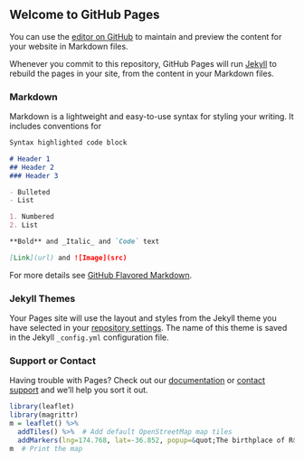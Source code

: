 ## Welcome to GitHub Pages

You can use the [editor on GitHub](https://github.com/DanteSB/DanteSB.github.io/edit/master/index.md) to maintain and preview the content for your website in Markdown files.

Whenever you commit to this repository, GitHub Pages will run [Jekyll](https://jekyllrb.com/) to rebuild the pages in your site, from the content in your Markdown files.

### Markdown

Markdown is a lightweight and easy-to-use syntax for styling your writing. It includes conventions for

```markdown
Syntax highlighted code block

# Header 1
## Header 2
### Header 3

- Bulleted
- List

1. Numbered
2. List

**Bold** and _Italic_ and `Code` text

[Link](url) and ![Image](src)
```

For more details see [GitHub Flavored Markdown](https://guides.github.com/features/mastering-markdown/).

### Jekyll Themes

Your Pages site will use the layout and styles from the Jekyll theme you have selected in your [repository settings](https://github.com/DanteSB/DanteSB.github.io/settings). The name of this theme is saved in the Jekyll `_config.yml` configuration file.

### Support or Contact

Having trouble with Pages? Check out our [documentation](https://help.github.com/categories/github-pages-basics/) or [contact support](https://github.com/contact) and we’ll help you sort it out.



```r
library(leaflet)
library(magrittr)
m = leaflet() %>%
  addTiles() %>%  # Add default OpenStreetMap map tiles
  addMarkers(lng=174.768, lat=-36.852, popup=&quot;The birthplace of R&quot;)
m  # Print the map
```
<div id="htmlwidget-927ec88a166bf954e46a" style="width:100%;height:216px;" class="leaflet html-widget"></div>
<script type="application/json" data-for="htmlwidget-927ec88a166bf954e46a">{
  "x": {
    "options": {
      "crs": {
        "crsClass": "L.CRS.EPSG3857",
        "code": null,
        "proj4def": null,
        "projectedBounds": null,
        "options": {}
      }
    },
    "calls": [
      {
        "method": "addTiles",
        "args": [
          "//{s}.tile.openstreetmap.org/{z}/{x}/{y}.png",
          null,
          null,
          {
            "minZoom": 0,
            "maxZoom": 18,
            "maxNativeZoom": null,
            "tileSize": 256,
            "subdomains": "abc",
            "errorTileUrl": "",
            "tms": false,
            "continuousWorld": false,
            "noWrap": false,
            "zoomOffset": 0,
            "zoomReverse": false,
            "opacity": 1,
            "zIndex": null,
            "unloadInvisibleTiles": null,
            "updateWhenIdle": null,
            "detectRetina": false,
            "reuseTiles": false,
            "attribution": "&copy; <a href=\"http://openstreetmap.org\">OpenStreetMap\u003c/a> contributors, <a href=\"http://creativecommons.org/licenses/by-sa/2.0/\">CC-BY-SA\u003c/a>"
          }
        ]
      },
      {
        "method": "addMarkers",
        "args": [
          -36.852,
          174.768,
          null,
          null,
          null,
          {
            "clickable": true,
            "draggable": false,
            "keyboard": true,
            "title": "",
            "alt": "",
            "zIndexOffset": 0,
            "opacity": 1,
            "riseOnHover": false,
            "riseOffset": 250
          },
          "The birthplace of R",
          null,
          null,
          null,
          null,
          null,
          null
        ]
      }
    ],
    "limits": {
      "lat": [-36.852, -36.852],
      "lng": [174.768, 174.768]
    }
  },
  "evals": [],
  "jsHooks": []
}</script>
